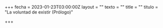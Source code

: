 +++
fecha = 2023-01-23T03:00:00Z
layout = ""
texto = ""
title = ""
titulo = "La voluntad de existir (Prólogo)"

+++
